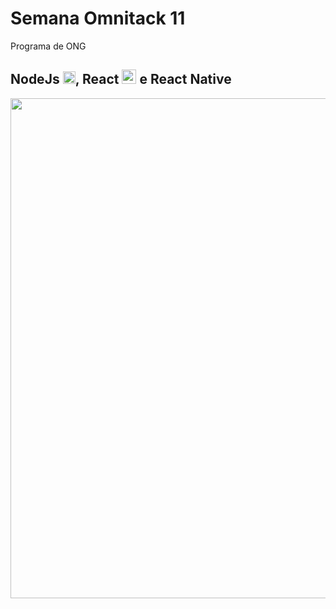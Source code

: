 # Semana Omnitack 11

Programa de ONG

## NodeJs <img src="https://www.bitdegree.org/tutorials/wp-content/uploads/2018/12/node-js-interview-questions-logo-2-266x300.png" width="20px">, React <img src="https://upload.wikimedia.org/wikipedia/commons/thumb/4/47/React.svg/1200px-React.svg.png" width="23px"> e React Native 

<img src="https://www.mundojs.com.br/wp-content/uploads/2019/07/reactnative.jpg" width="800px">




